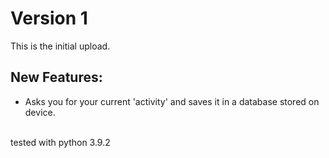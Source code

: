 # Version 1
This is the initial upload.
## New Features:
* Asks you for your current 'activity' and saves it in a database stored on device.
<br>
tested with python 3.9.2
